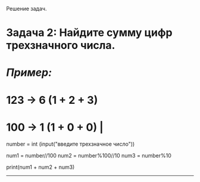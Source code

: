  Решение задач.

# Задача 2: Найдите сумму цифр трехзначного числа.

# *Пример:*

# 123 -> 6 (1 + 2 + 3)
# 100 -> 1 (1 + 0 + 0) |

number = int (input("введите трехзначное число"))

num1 = number//100
num2 = number%100//10
num3 = number%10

print(num1 + num2 + num3)
__________________________________

